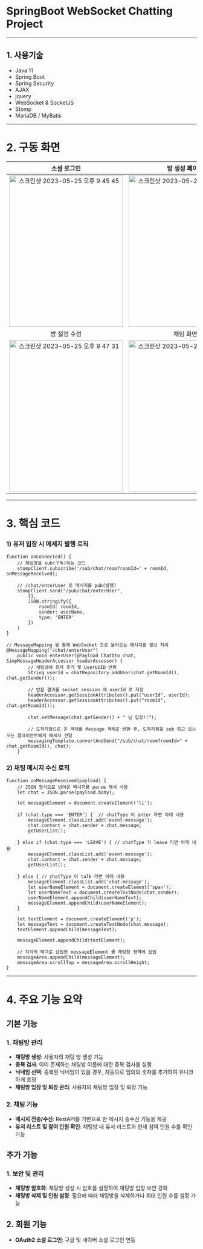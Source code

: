 # SpringBoot WebSocket Chatting Project     
---
## 1. 사용기술
- Java 11
- Spring Boot
- Spring Security
- AJAX
- jquery
- WebSocket & SocketJS
- Stomp
- MariaDB / MyBatis
---
# 2. 구동 화면
|소셜 로그인|방 생성 페이지|목록 페이지|
|:---:|:---:|:---:|
|<img width="300" height="400" alt="스크린샷 2023-05-25 오후 9 45 45" src="https://github.com/na1011/ChatForYou/assets/144922969/470af7ef-4ccc-492e-bb93-430fcb358798">|<img width="300" height="400" alt="스크린샷 2023-05-25 오후 9 52 31" src="https://github.com/na1011/ChatForYou/assets/144922969/efaea4af-858d-495f-a061-cfca14a371b7">|<img width="300" height="400" alt="스크린샷 2023-05-25 오후 9 47 24" src="https://github.com/na1011/ChatForYou/assets/144922969/1f3d7d9c-4794-4205-a653-42af2c4ce8ac">|
|방 설정 수정|채팅 화면|비밀번호 오류/인원 초과 시 입장제한|
|<img width="300" height="400" alt="스크린샷 2023-05-25 오후 9 47 31" src="https://github.com/na1011/ChatForYou/assets/144922969/54277b52-7e0d-4bb4-811f-ee3dfd86bea0">|<img width="300" height="400" alt="스크린샷 2023-05-25 오후 9 47 48" src="https://github.com/na1011/ChatForYou/assets/144922969/ecf7564d-1286-47cf-a380-42043e7c959d">|<img width="300" height="400" alt="스크린샷 2023-05-25 오후 9 50 05" src="https://github.com/na1011/ChatForYou/assets/144922969/00f733ea-1b26-4b17-b362-d3584c1cde4d">|
---
# 3. 핵심 코드
### 1) 유저 입장 시 메세지 발행 로직
```
function onConnected() {
    // 채팅방을 sub(구독)하는 코드
    stompClient.subscribe('/sub/chat/room?roomId=' + roomId, onMessageReceived);

    // /chat/enterUser 로 메시지를 pub(발행)
    stompClient.send("/pub/chat/enterUser",
        {},
        JSON.stringify({
            roomId: roomId,
            sender: userName,
            type: 'ENTER'
        })
    )
}

// MessageMapping 을 통해 WebSocket 으로 들어오는 메시지를 발신 처리
@MessageMapping("/chat/enterUser")
    public void enterUser(@Payload ChatDto chat, SimpMessageHeaderAccessor headerAccessor) {
        // 채팅방에 유저 추가 및 UserUUID 반환
        String userId = chatRepository.addUser(chat.getRoomId(), chat.getSender());

        // 반환 결과를 socket session 에 userId 로 저장
        headerAccessor.getSessionAttributes().put("userId", userId);
        headerAccessor.getSessionAttributes().put("roomId", chat.getRoomId());

        chat.setMessage(chat.getSender() + " 님 입장!!");

        // 도착지점으로 온 객체를 Message 객체로 변환 후, 도착지점을 sub 하고 있는 모든 클라이언트에게 메세지 전달
        messagingTemplate.convertAndSend("/sub/chat/room?roomId=" + chat.getRoomId(), chat);
    }
```

### 2) 채팅 메시지 수신 로직
```
function onMessageReceived(payload) {
    // JSON 형식으로 넘어온 메시지를 parse 해서 사용
    let chat = JSON.parse(payload.body);

    let messageElement = document.createElement('li');

    if (chat.type === 'ENTER') {  // chatType 이 enter 라면 아래 내용
        messageElement.classList.add('event-message');
        chat.content = chat.sender + chat.message;
        getUserList();

    } else if (chat.type === 'LEAVE') { // chatType 가 leave 라면 아래 내용
        messageElement.classList.add('event-message');
        chat.content = chat.sender + chat.message;
        getUserList();

    } else { // chatType 이 talk 라면 아래 내용
        messageElement.classList.add('chat-message');
        let userNameElement = document.createElement('span');
        let userNameText = document.createTextNode(chat.sender);
        userNameElement.appendChild(userNameText);
        messageElement.appendChild(userNameElement);
    }

    let textElement = document.createElement('p');
    let messageText = document.createTextNode(chat.message);
    textElement.appendChild(messageText);

    messageElement.appendChild(textElement);

    // 각각의 태그로 삽입된 messageElement 를 채팅창 영역에 삽입
    messageArea.appendChild(messageElement);
    messageArea.scrollTop = messageArea.scrollHeight;
}
```

---
# 4. 주요 기능 요약

## 기본 기능

### 1. 채팅방 관리
- **채팅방 생성**: 사용자의 채팅 방 생성 기능
- **중복 검사**: 이미 존재하는 채팅방 이름에 대한 중복 검사를 실행
- **닉네임 선택**: 중복된 닉네임이 있을 경우, 자동으로 임의의 숫자를 추가하여 유니크하게 조정
- **채팅방 입장 및 퇴장 관리**: 사용자의 채팅방 입장 및 퇴장 기능


### 2. 채팅 기능
- **메시지 전송/수신**: RestAPI를 기반으로 한 메시지 송수신 기능을 제공
- **유저 리스트 및 참여 인원 확인**: 채팅방 내 유저 리스트와 현재 참여 인원 수를 확인 가능


## 추가 기능

### 1. 보안 및 관리
- **채팅방 암호화**: 채팅방 생성 시 암호를 설정하여 채팅방 입장 보안 강화
- **채팅방 삭제 및 인원 설정**: 필요에 따라 채팅방을 삭제하거나 최대 인원 수를 설정 가능


## 2. 회원 기능
- **OAuth2 소셜 로그인**: 구글 및 네이버 소셜 로그인 연동
